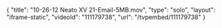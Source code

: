 {
    "title": "10-26-12 Neato XV 21-Email-5MB.mov",
    "type": "solo",
    "layout": "iframe-static",
    "videoId": "111179738",
    "url": "\/tvpembed\/111179738"
}